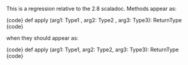 This is a regression relative to the 2.8 scaladoc. Methods appear as:

{code}
def apply (arg1: Type1 , arg2: Type2 , arg3: Type3): ReturnType
{code} 

when they should appear as:

{code}
def apply (arg1: Type1, arg2: Type2, arg3: Type3): ReturnType
{code} 

